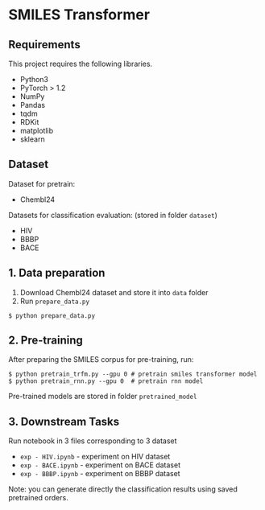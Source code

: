 # SMILES Transformer

## Requirements
This project requires the following libraries.
- Python3
- PyTorch > 1.2
- NumPy
- Pandas
- tqdm
- RDKit
- matplotlib
- sklearn

## Dataset
Dataset for pretrain:
- Chembl24

Datasets for classification evaluation: (stored in folder `dataset`)
- HIV
- BBBP
- BACE

## 1. Data preparation
1. Download Chembl24 dataset and store it into `data` folder
2. Run `prepare_data.py`
```
$ python prepare_data.py 
```

## 2. Pre-training
After preparing the SMILES corpus for pre-training, run:

```
$ python pretrain_trfm.py --gpu 0 # pretrain smiles transformer model
$ python pretrain_rnn.py --gpu 0  # pretrain rnn model  
```

Pre-trained models are stored in folder `pretrained_model`

## 3. Downstream Tasks
Run notebook in 3 files corresponding to 3 dataset
- `exp - HIV.ipynb` - experiment on HIV dataset
- `exp - BACE.ipynb` - experiment on BACE dataset
- `exp - BBBP.ipynb` - experiment on BBBP dataset

Note: you can generate directly the classification results using saved pretrained orders. 